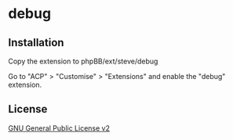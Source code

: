 # debug

## Installation

Copy the extension to phpBB/ext/steve/debug

Go to "ACP" > "Customise" > "Extensions" and enable the "debug" extension.

## License

[GNU General Public License v2](license.txt)
